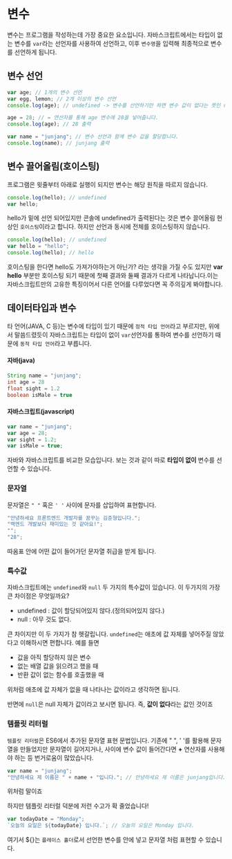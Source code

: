 # 변수

변수는 프로그램을 작성하는데 가장 중요한 요소입니다.
자바스크립트에서는 타입이 없는 변수를 `var`라는 선언자를 사용하여 선언하고, 이후 `변수명`을 입력해 최종적으로 변수를 선언하게 됩니다.<br/>

## 변수 선언

```js
var age; // 1개의 변수 선언
var egg, lemon; // 2개 이상의 변수 선언
console.log(age); // undefined -> 변수를 선언하기만 하면 변수 값이 없다는 뜻인 undefined를 뱉어냅니다.

age = 28; // = 연산자를 통해 age 변수에 28을 넣어줍니다.
console.log(age); // 28 출력

var name = "junjang"; // 변수 선언과 함께 변수 값을 할당합니다.
console.log(name); // junjang 출력
```

## 변수 끌어올림(호이스팅)

프로그램은 윗줄부터 아래로 실행이 되지만 변수는 해당 원칙을 따르지 않습니다.

```js
console.log(hello); // undefined
var hello;
```

hello가 밑에 선언 되어있지만 콘솔에 undefined가 출력된다는 것은 변수 끌어올림 현상인 `호이스팅`이라고 합니다. 하지만 선언과 동시에 전체를 호이스팅하지 않습니다.

```js
console.log(hello); // undefined
var hello = "hello";
console.log(hello); // hello
```

호이스팅을 한다면 hello도 가져가야하는거 아닌가? 라는 생각을 가질 수도 있지만 **var hello** 부분만 호이스팅 되기 때문에 첫째 결과와 둘째 결과가 다르게 나타납니다.이는 자바스크립트만의 고유한 특징이어서 다른 언어를 다루었다면 꼭 주의깊게 봐야합니다.

## 데이터타입과 변수

타 언어(JAVA, C 등)는 변수에 타입이 있기 때문에 `정적 타입 언어`라고 부르지만, 위에서 말씀드렸듯이 자바스크립트는 타입이 없이 `var`선언자를 통하여 변수를 선언하기 때문에 `동적 타입 언어`라고 부릅니다.

#### 자바(java)

```java
String name = "junjang";
int age = 28
float sight = 1.2
boolean isMale = true
```

#### 자바스크립트(javascript)

```js
var name = "junjang";
var age = 28;
var sight = 1.2;
var isMale = true;
```

자바와 자바스크립트를 비교한 모습입니다. 보는 것과 같이 따로 **타입이 없이** 변수를 선언할 수 있습니다.

### 문자열

문자열은 `" "` 혹은 `' '` 사이에 문자를 삽입하여 표현합니다.

```js
"안녕하세요 프론트엔드 개발자를 꿈꾸는 김준형입니다.";
"백엔드 개발보다 재미있는 것 같아요!";
"";
"28";
```

따옴표 안에 어떤 값이 들어가던 문자열 취급을 받게 됩니다.

### 특수값

자바스크립트에는 `undefined`와 `null` 두 가지의 특수값이 있습니다.
이 두가지의 가장 큰 차이점은 무엇일까요?

- undefined : 값이 할당되어있지 않다.(정의되어있지 않다.)
- null : 아무 것도 없다.

큰 차이지만 이 두 가지가 참 헷갈립니다.
`undefined`는 애초에 값 자체를 넣어주질 않았다고 이해하시면 편합니다. 예를 들면

- 값을 아직 할당하지 않은 변수
- 없는 배열 값을 읽으려고 했을 때
- 반환 값이 없는 함수를 호출했을 때

위처럼 애초에 값 자체가 없을 때 나타나는 값이라고 생각하면 됩니다.

반면에 `null`은 null 자체가 값이라고 보시면 됩니다. 즉, **값이 없다**라는 값인 것이죠

### 템플릿 리터럴

`템플릿 리터럴`은 ES6에서 추가된 문자열 표현 문법입니다. 기존에 " ", ' '를 활용해 문자열을 만들었지만 문자열이 길어지거나, 사이에 변수 값이 들어간다면 **+** 연산자를 사용해야 하는 등 번거로움이 많았습니다.

```js
var name = "junjang";
"안녕하세요 제 이름은 " + name + "입니다."; // 안녕하세요 제 이름은 junjang입니다.
```

위처럼 말이죠

하지만 템플릿 리터럴 덕분에 저런 수고가 확 줄었습니다!

```js
var todayDate = "Monday";
`오늘의 요일은 ${todayDate} 입니다.`; // 오늘의 요일은 Monday 입니다.
```

여기서 \${}는 `플레이스 홀더`로서 선언한 변수를 안에 넣고 문자열 처럼 표현할 수 있습니다.
